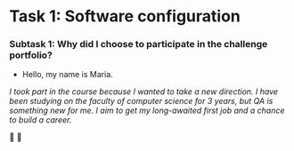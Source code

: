 # Task 1: Software configuration
### Subtask 1: Why did I choose to participate in the challenge portfolio?
 
* Hello, my name is Maria.      

*I took part in the course because I wanted to take a new direction. I have been studying on the faculty of computer science for 3 years, but QA is something new for me. I aim to get my long-awaited first job and a chance to build a career.*

:yellow_heart: :blue_heart:

